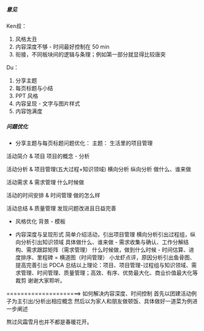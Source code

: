 ##### 意见
Ken叔：
1. 风格太丑
2. 内容深度不够  -  时间最好控制在 50 min
3. 衔接，不同板块间的逻辑与条理；例如第一部分就显得比较唐突


Du：
1. 分享主题
2. 每页标题与小结
3. PPT 风格
4. 内容呈现 - 文字与图片样式
5. 内容饱满度


##### 问题优化
* 分享主题与每页标题问题优化：
主题：
生活里的项目管理

活动简介 & 项目
项目的概念 - 分析

活动分析 & 项目管理(五大过程+知识领域)
横向分析
纵向分析
做什么、谁来做

活动需求 & 需求管理
什么时候做

活动的时间安排 & 时间管理
做的怎么样

活动总结 & 质量管理
发现问题改进且日益完善

* 风格优化
背景 - 模板

* 内容深度与呈现形式
简单介绍活动，引出项目管理
横向分析引出过程组，纵向分析引出知识领域
具体做什么、谁来做 - 需求收集与确认、工作分解结构、需求跟踪矩阵（需求管理）
什么时候做，做到什么时候 - 时间估算、进度排序、里程碑 = 横道图（时间管理）
小龙虾点评，原因分析引出鱼骨图、提高完善引出 PDCA
总结以上理论：项目、项目管理-过程组与知识领域、需求管理、时间管理、质量管理；高效、有序、优势最大化、商业价值最大化等
裁剪
谢谢大家聆听。


=====================> 如何解决内容深度、时间控制
首先以团建活动例子为主引出/分析出相应概念
然后以为家人和朋友做顿饭、具体做好一道菜为例进一步阐述

熬过风霜雪月也并不都是春暖花开。
